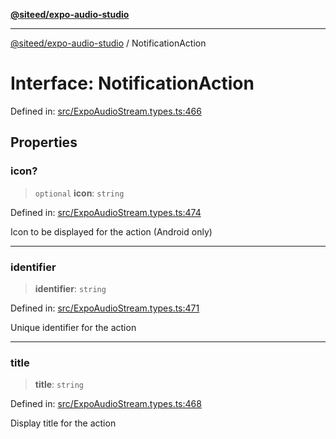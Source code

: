 [**@siteed/expo-audio-studio**](../README.md)

***

[@siteed/expo-audio-studio](../README.md) / NotificationAction

# Interface: NotificationAction

Defined in: [src/ExpoAudioStream.types.ts:466](https://github.com/deeeed/expo-audio-stream/blob/32f8c9ee1d65f52370798654be389de1569e851f/packages/expo-audio-studio/src/ExpoAudioStream.types.ts#L466)

## Properties

### icon?

> `optional` **icon**: `string`

Defined in: [src/ExpoAudioStream.types.ts:474](https://github.com/deeeed/expo-audio-stream/blob/32f8c9ee1d65f52370798654be389de1569e851f/packages/expo-audio-studio/src/ExpoAudioStream.types.ts#L474)

Icon to be displayed for the action (Android only)

***

### identifier

> **identifier**: `string`

Defined in: [src/ExpoAudioStream.types.ts:471](https://github.com/deeeed/expo-audio-stream/blob/32f8c9ee1d65f52370798654be389de1569e851f/packages/expo-audio-studio/src/ExpoAudioStream.types.ts#L471)

Unique identifier for the action

***

### title

> **title**: `string`

Defined in: [src/ExpoAudioStream.types.ts:468](https://github.com/deeeed/expo-audio-stream/blob/32f8c9ee1d65f52370798654be389de1569e851f/packages/expo-audio-studio/src/ExpoAudioStream.types.ts#L468)

Display title for the action
